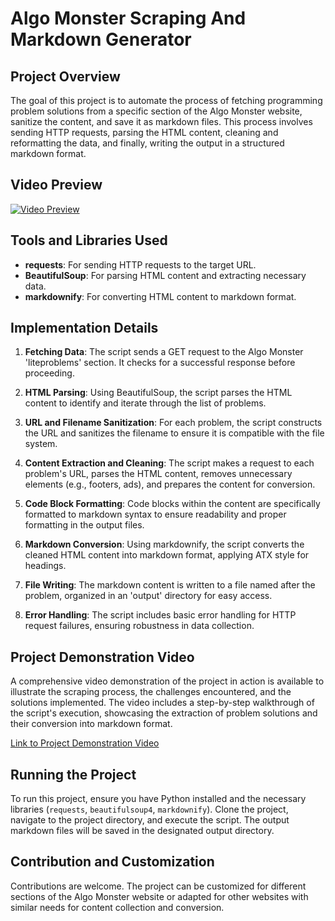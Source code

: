 # Algo Monster Scraping And Markdown Generator

## Project Overview

The goal of this project is to automate the process of fetching programming problem solutions from a specific section of the Algo Monster website, sanitize the content, and save it as markdown files. This process involves sending HTTP requests, parsing the HTML content, cleaning and reformatting the data, and finally, writing the output in a structured markdown format.

## Video Preview

[![Video Preview](https://github.com/zima-0201/Project-Images/blob/main/video%20preview/Py-AlgoMonsterToMarkdown.png)](https://brand-car.s3.eu-north-1.amazonaws.com/Four+Seasons/Py-AlgoMonsterToMarkdown.mp4)

## Tools and Libraries Used

- **requests**: For sending HTTP requests to the target URL.
- **BeautifulSoup**: For parsing HTML content and extracting necessary data.
- **markdownify**: For converting HTML content to markdown format.

## Implementation Details

1. **Fetching Data**: The script sends a GET request to the Algo Monster 'liteproblems' section. It checks for a successful response before proceeding.

2. **HTML Parsing**: Using BeautifulSoup, the script parses the HTML content to identify and iterate through the list of problems.

3. **URL and Filename Sanitization**: For each problem, the script constructs the URL and sanitizes the filename to ensure it is compatible with the file system.

4. **Content Extraction and Cleaning**: The script makes a request to each problem's URL, parses the HTML content, removes unnecessary elements (e.g., footers, ads), and prepares the content for conversion.

5. **Code Block Formatting**: Code blocks within the content are specifically formatted to markdown syntax to ensure readability and proper formatting in the output files.

6. **Markdown Conversion**: Using markdownify, the script converts the cleaned HTML content into markdown format, applying ATX style for headings.

7. **File Writing**: The markdown content is written to a file named after the problem, organized in an 'output' directory for easy access.

8. **Error Handling**: The script includes basic error handling for HTTP request failures, ensuring robustness in data collection.

## Project Demonstration Video

A comprehensive video demonstration of the project in action is available to illustrate the scraping process, the challenges encountered, and the solutions implemented. The video includes a step-by-step walkthrough of the script's execution, showcasing the extraction of problem solutions and their conversion into markdown format.

[Link to Project Demonstration Video](#)

## Running the Project

To run this project, ensure you have Python installed and the necessary libraries (`requests`, `beautifulsoup4`, `markdownify`). Clone the project, navigate to the project directory, and execute the script. The output markdown files will be saved in the designated output directory.

## Contribution and Customization

Contributions are welcome. The project can be customized for different sections of the Algo Monster website or adapted for other websites with similar needs for content collection and conversion.
